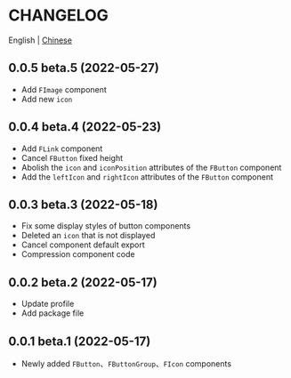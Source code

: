 # CHANGELOG

English | [Chinese](https://github.com/Tyh2001/fighting-design/blob/master/CHANGELOG.en-US.md)

## 0.0.5 beta.5 (2022-05-27)

- Add `FImage` component
- Add new `icon`

## 0.0.4 beta.4 (2022-05-23)

- Add `FLink` component
- Cancel `FButton` fixed height
- Abolish the `icon` and `iconPosition` attributes of the `FButton` component
- Add the `leftIcon` and `rightIcon` attributes of the `FButton` component

## 0.0.3 beta.3 (2022-05-18)

- Fix some display styles of button components
- Deleted an `icon` that is not displayed
- Cancel component default export
- Compression component code

## 0.0.2 beta.2 (2022-05-17)

- Update profile
- Add package file

## 0.0.1 beta.1 (2022-05-17)

- Newly added `FButton`、`FButtonGroup`、`FIcon` components
